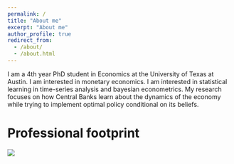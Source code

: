 ```yaml
---
permalink: /
title: "About me"
excerpt: "About me"
author_profile: true
redirect_from: 
  - /about/
  - /about.html
---
```

I am a 4th year PhD student in Economics at the University of Texas at Austin. I am interested in monetary economics. I am interested in statistical learning in time-series analysis and bayesian econometrics. My research focuses on how Central Banks learn about the dynamics of the economy while trying to implement optimal policy conditional on its beliefs. 

Professional footprint
======
![](/files/Timeline.jpg)

